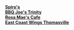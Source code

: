 

**[Spiro's](https://chuckbyrum2.github.io/spiros)**<br>
**[BBQ Joe's Trinity](https://www.bbqjoes.com/)**<br>
**[Rosa Mae's Cafe](https://www.rosamaescafe.com/menu.html)**<br>
**[East Coast Wings Thomasville](https://eastcoastwings.olo.com/menu/east-coast-wings-grill-thomasville-nc/)**<br>
